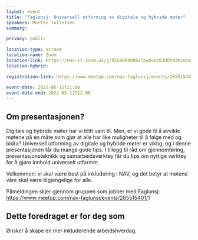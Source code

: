 ```yaml
---
layout: event
title: "Faglunsj: Universell utforming av digitale og hybride møter"
speakers: Morten Tollefsen
summary:

privacy: public

location-type: stream
location-name: Zoom
location-link: https://nav-it.zoom.us/j/95540090882?pwd=UzB3UDhNZmJucm1UejArQ1dOU2s1dz09
location-hybrid: 

registration-link: https://www.meetup.com/nav-faglunsj/events/285515401/?

event-date: 2022-05-11T11:00
event-date-end: 2022-05-11T12:00
---
```

## Om presentasjonen?
Digitale og hybride møter har vi blitt vant til. Men, er vi gode til å avvikle møtene på en måte som gjør at alle har like muligheter til å følge med og bidra? Universell utforming av digitale og hybride møter er viktig, og i denne presentasjonen får du mange gode tips. I tillegg til råd om gjennomføring, presentasjonsteknikk og samarbeidsverktøy får du tips om nyttige verktøy for å gjøre innhold universelt utformet.

Velkommen: vi skal være best på inkludering i NAV, og det betyr at møtene våre skal være tilgjengelige for alle.

Påmeldingen skjer gjennom gruppen som jobber med Faglunsj: https://www.meetup.com/nav-faglunsj/events/285515401/?

## Dette foredraget er for deg som
Ønsker å skape en mer inkluderende arbeidshverdag.
